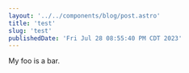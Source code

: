 ```yaml
---
layout: '../../components/blog/post.astro'
title: 'test'
slug: 'test'
publishedDate: 'Fri Jul 28 08:55:40 PM CDT 2023'
---
```


My foo is a bar.

